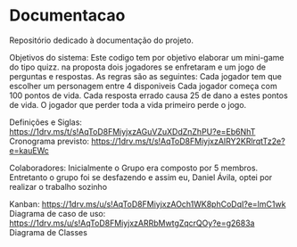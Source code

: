 # Documentacao
Repositório dedicado à documentação do projeto.

Objetivos do sistema:
  Este codigo tem por objetivo elaborar um mini-game do tipo quizz. na proposta dois jogadores se enfretaram e um jogo de perguntas e respostas. 
  As regras são as seguintes:
      Cada jogador tem que escolher um personagem entre 4 disponiveis
      Cada jogador começa com 100 pontos de vida.
      Cada resposta errado causa 25 de dano a estes pontos de vida. 
      O jogador que perder toda a vida primeiro perde o jogo.
     
     
Definições e Siglas: https://1drv.ms/t/s!AqToD8FMiyjxzAGuVZuXDdZnZhPU?e=Eb6NhT
Cronograma previsto: https://1drv.ms/t/s!AqToD8FMiyjxzAIRY2KRlrqtTz2e?e=kauEWc

Colaboradores: Inicialmente o Grupo era composto por 5 membros. Entretanto o grupo foi se desfazendo e assim eu, Daniel Ávila, optei por realizar o trabalho sozinho

Kanban: https://1drv.ms/u/s!AqToD8FMiyjxzAOch1WK8phCoDqI?e=lmC1wk
Diagrama de caso de uso: https://1drv.ms/u/s!AqToD8FMiyjxzARRbMwtgZqcrQOy?e=g2683a
Diagrama de Classes
